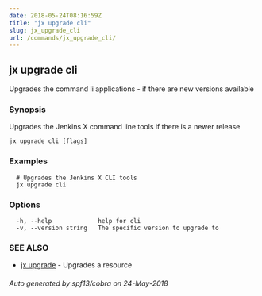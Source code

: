 ```yaml
---
date: 2018-05-24T08:16:59Z
title: "jx upgrade cli"
slug: jx_upgrade_cli
url: /commands/jx_upgrade_cli/
---
```

## jx upgrade cli

Upgrades the command li applications - if there are new versions available

### Synopsis

Upgrades the Jenkins X command line tools if there is a newer release

```
jx upgrade cli [flags]
```

### Examples

```
  # Upgrades the Jenkins X CLI tools
  jx upgrade cli
```

### Options

```
  -h, --help             help for cli
  -v, --version string   The specific version to upgrade to
```

### SEE ALSO

* [jx upgrade](/commands/jx_upgrade/)	 - Upgrades a resource

###### Auto generated by spf13/cobra on 24-May-2018
